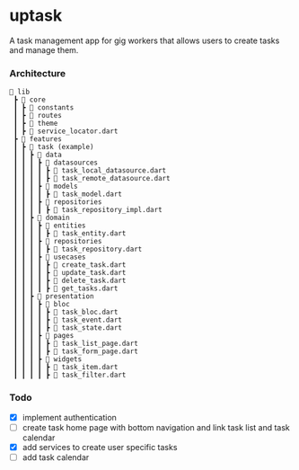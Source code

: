 # uptask

A task management app for gig workers that allows users to create tasks and manage them.

### Architecture

```
📂 lib
 ┣ 📂 core
 ┃ ┣ 📂 constants
 ┃ ┣ 📂 routes
 ┃ ┣ 📂 theme
 ┃ ┣ 📜 service_locator.dart
 ┣ 📂 features
 ┃ ┣ 📂 task (example)
 ┃ ┃ ┣ 📂 data
 ┃ ┃ ┃ ┣ 📂 datasources
 ┃ ┃ ┃ ┃ ┣ 📜 task_local_datasource.dart
 ┃ ┃ ┃ ┃ ┣ 📜 task_remote_datasource.dart
 ┃ ┃ ┃ ┣ 📂 models
 ┃ ┃ ┃ ┃ ┣ 📜 task_model.dart
 ┃ ┃ ┃ ┣ 📂 repositories
 ┃ ┃ ┃ ┃ ┣ 📜 task_repository_impl.dart
 ┃ ┃ ┣ 📂 domain
 ┃ ┃ ┃ ┣ 📂 entities
 ┃ ┃ ┃ ┃ ┣ 📜 task_entity.dart
 ┃ ┃ ┃ ┣ 📂 repositories
 ┃ ┃ ┃ ┃ ┣ 📜 task_repository.dart
 ┃ ┃ ┃ ┣ 📂 usecases
 ┃ ┃ ┃ ┃ ┣ 📜 create_task.dart
 ┃ ┃ ┃ ┃ ┣ 📜 update_task.dart
 ┃ ┃ ┃ ┃ ┣ 📜 delete_task.dart
 ┃ ┃ ┃ ┃ ┣ 📜 get_tasks.dart
 ┃ ┃ ┣ 📂 presentation
 ┃ ┃ ┃ ┣ 📂 bloc
 ┃ ┃ ┃ ┃ ┣ 📜 task_bloc.dart
 ┃ ┃ ┃ ┃ ┣ 📜 task_event.dart
 ┃ ┃ ┃ ┃ ┣ 📜 task_state.dart
 ┃ ┃ ┃ ┣ 📂 pages
 ┃ ┃ ┃ ┃ ┣ 📜 task_list_page.dart
 ┃ ┃ ┃ ┃ ┣ 📜 task_form_page.dart
 ┃ ┃ ┃ ┣ 📂 widgets
 ┃ ┃ ┃ ┃ ┣ 📜 task_item.dart
 ┃ ┃ ┃ ┃ ┣ 📜 task_filter.dart
```

### Todo

- [x] implement authentication
- [ ] create task home page with bottom navigation and link task list and task calendar
- [x] add services to create user specific tasks
- [ ] add task calendar
